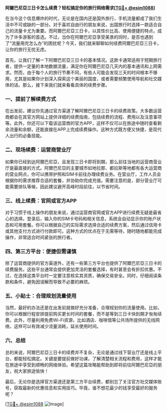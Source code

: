 **阿爾巴尼亞三日卡怎么续费？轻松搞定你的旅行网络需求[[TG💪+ @esim1088](https://t.me/s/esim1088)]**

在当今这个信息爆炸的时代，无论是在国内还是国外旅行，手机流量都成了我们生活中不可或缺的一部分。对于喜欢自由行的朋友来说，出国旅行时选择一款适合自己的流量卡尤为重要。而阿爾巴尼亞三日卡，以其性价比高、使用便捷的特点，成为了许多游客的首选。不过，当你在阿爾巴尼亞享受美景的同时，是否也遇到了“流量用完怎么办”的困扰呢？今天，我们就来聊聊如何续费阿爾巴尼亞三日卡，让你的旅行无忧无虑。

首先，让我们了解一下阿爾巴尼亞三日卡的基本情况。这款卡通常适用于短期旅行者，提供一定量的本地数据流量，满足你在阿爾巴尼亞几天内的基本通讯和上网需求。然而，由于每个人的旅行节奏不同，有些人可能会发现三天的时间根本不够用，尤其是如果你计划深入探索这个美丽的国度，或者需要频繁使用导航和社交媒体的话。那么，接下来我们就来看看具体的续费步骤。

### **一、提前了解续费方式**

在出发前，建议你先通过官方渠道了解阿爾巴尼亞三日卡的续费政策。大多数运营商都会在其官方网站上提供详细的续费指南，包括续费的流程、费用以及注意事项等。此外，你还可以下载该运营商的官方APP，这样不仅可以在旅途中随时查看剩余流量和余额，还能直接在APP上完成续费操作。这种方式既方便又快捷，是现代人出行的必备技能。

### **二、现场续费：运营商营业厅**

如果你已经到达阿爾巴尼亞，且发现三日卡即将到期，那么前往当地的运营商营业厅是最直接的方式。阿爾巴尼亞的主要城市如地拉那、都拉斯等地都有各大运营商的营业网点，你可以携带护照和SIM卡前往办理续费业务。在营业厅，工作人员会根据你的需求推荐合适的套餐，并协助你完成充值。需要注意的是，部分营业厅可能需要排队等候，因此建议避开高峰时段前往，以节省时间。

### **三、线上续费：官网或官方APP**

对于习惯于线上操作的朋友来说，通过运营商官网或官方APP进行续费无疑是最省心的选择。登录后，输入你的SIM卡号码和相关信息，系统会自动显示你的账户状态和可用套餐。你可以根据自己的实际需求选择合适的续费方案，然后通过信用卡或其他支付方式进行付款即可。这种方式的优点在于无需等待，随时随地都能完成操作，非常适合时间紧张的旅行者。

### **四、第三方平台：便捷但需谨慎**

除了运营商提供的官方渠道外，还有一些第三方平台也提供了阿爾巴尼亞三日卡的续费服务。这些平台通常会提供更加灵活的套餐选择，有时甚至会有折扣优惠。不过，在选择这类平台时一定要注意核实其资质，确保交易安全。同时，仔细阅读条款和条件，避免因误解而导致不必要的麻烦。

### **五、小贴士：合理规划流量使用**

当然，最好的办法还是在出发前就做好充分准备，合理规划你的流量使用。比如，你可以根据行程安排提前购买更长时间的套餐，而不是等到三日卡快到期才匆匆续费。此外，尽量利用免费Wi-Fi资源，比如酒店、咖啡馆等公共场所提供的无线网络，这样可以有效减少流量消耗，延长使用时间。

### **六、总结**

总的来说，阿爾巴尼亞三日卡的续费并不复杂，无论是通过线下营业厅还是线上平台，都能轻松搞定。关键是要提前做好功课，了解清楚相关流程和费用，这样才能在旅途中享受到顺畅的网络体验。希望这篇攻略能帮助到即将前往阿爾巴尼亞的朋友，祝大家旅途愉快！

最后，无论你是选择官方渠道还是第三方平台续费，都别忘了关注官方社交媒体账号，获取最新的优惠信息和实用技巧。毕竟，谁不想花最少的钱享受最好的服务呢？

[[TG💪+ @esim1088](https://t.me/s/esim1088) ![Image](https://i.postimg.cc/4NQfJmqS/Snipaste-2025-05-13-00-14-12.png)]